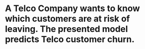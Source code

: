 # A Telco Company wants to know which customers are at risk of leaving. The presented model predicts Telco customer churn.
